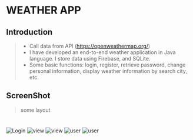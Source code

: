 # WEATHER APP

## Introduction

> -   Call data from API (https://openweathermap.org/)
> -   I have developed an end-to-end weather application in Java language. I store data using Firebase, and SQLite.
> -   Some basic functions: login, register, retrieve password, change personal information, display weather information by search city, etc.

## ScreenShot

> some layout

#

![Login](https://res.cloudinary.com/dv3uvyvfv/image/upload/v1733228524/app_weather/bjauwolkjrufcfdblpw0.png)
![view](https://res.cloudinary.com/dv3uvyvfv/image/upload/v1733228523/app_weather/mjacnz1xdz0c6qpoqgpg.png)
![view](https://res.cloudinary.com/dv3uvyvfv/image/upload/v1733228524/app_weather/frvdgunp6t55rpkrar7z.png)
![user](https://res.cloudinary.com/dv3uvyvfv/image/upload/v1733228524/app_weather/nfhelhynhh1o0vy73u5y.png)
![user](https://res.cloudinary.com/dv3uvyvfv/image/upload/v1733228524/app_weather/zfouvdthxbdbh38pnesu.png)
